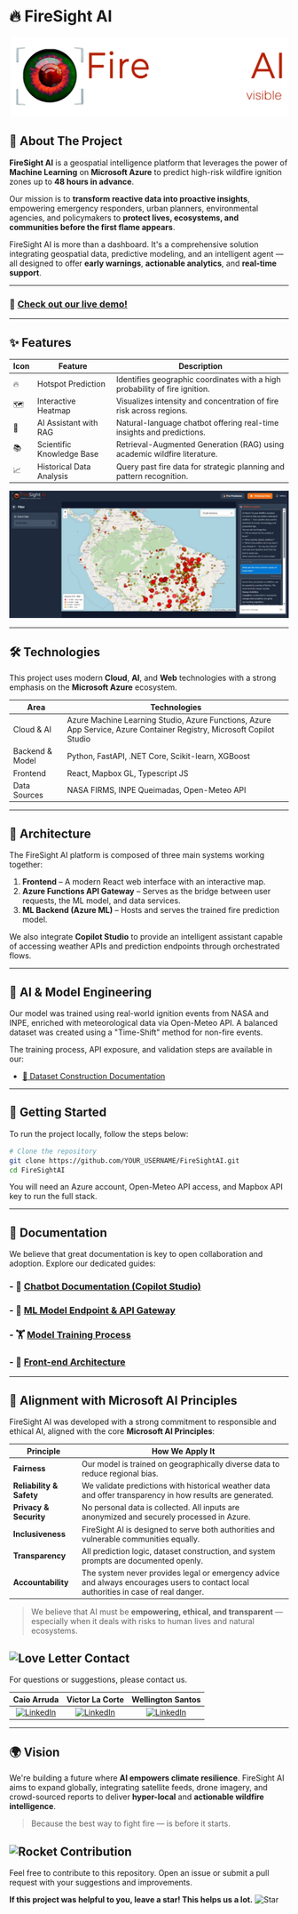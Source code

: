 
# 🔥 FireSight AI

<p align="center">
<img 
    src="https://github.com/devcaiada/firesightai/blob/main/public/doc/logo_horizontal_alternativo.png?raw=true"
    width="500"  
/>
</p>

## 🚀 About The Project

**FireSight AI** is a geospatial intelligence platform that leverages the power of **Machine Learning** on **Microsoft Azure** to predict high-risk wildfire ignition zones up to **48 hours in advance**.

Our mission is to **transform reactive data into proactive insights**, empowering emergency responders, urban planners, environmental agencies, and policymakers to **protect lives, ecosystems, and communities before the first flame appears**.

FireSight AI is more than a dashboard. It's a comprehensive solution integrating geospatial data, predictive modeling, and an intelligent agent — all designed to offer **early warnings**, **actionable analytics**, and **real-time support**.

---

### 🎥 [Check out our live demo!]()

---

## ✨ Features

| Icon | Feature                    | Description                                                                 |
|------|----------------------------|-----------------------------------------------------------------------------|
| 🔥   | Hotspot Prediction         | Identifies geographic coordinates with a high probability of fire ignition. |
| 🗺️   | Interactive Heatmap       | Visualizes intensity and concentration of fire risk across regions.         |
| 🤖   | AI Assistant with RAG      | Natural-language chatbot offering real-time insights and predictions.       |
| 📚   | Scientific Knowledge Base  | Retrieval-Augmented Generation (RAG) using academic wildfire literature.    |
| 📈   | Historical Data Analysis   | Query past fire data for strategic planning and pattern recognition.        |

![historical-data](https://github.com/devcaiada/firesightai/blob/main/public/doc/historical-data.jpeg?raw=true)

---

## 🛠️ Technologies

This project uses modern **Cloud**, **AI**, and **Web** technologies with a strong emphasis on the **Microsoft Azure** ecosystem.

| Area            | Technologies                                                                 |
|------------------|------------------------------------------------------------------------------|
| Cloud & AI       | Azure Machine Learning Studio, Azure Functions, Azure App Service, Azure Container Registry, Microsoft Copilot Studio |
| Backend & Model  | Python, FastAPI, .NET Core, Scikit-learn, XGBoost                           |
| Frontend         | React, Mapbox GL, Typescript JS                                                         |
| Data Sources     | NASA FIRMS, INPE Queimadas, Open-Meteo API                                  |

---

## 🧠 Architecture

The FireSight AI platform is composed of three main systems working together:

1. **Frontend** – A modern React web interface with an interactive map.
2. **Azure Functions API Gateway** – Serves as the bridge between user requests, the ML model, and data services.
3. **ML Backend (Azure ML)** – Hosts and serves the trained fire prediction model.

We also integrate **Copilot Studio** to provide an intelligent assistant capable of accessing weather APIs and prediction endpoints through orchestrated flows.



---

## 🧪 AI & Model Engineering

Our model was trained using real-world ignition events from NASA and INPE, enriched with meteorological data via Open-Meteo API. A balanced dataset was created using a "Time-Shift" method for non-fire events.

The training process, API exposure, and validation steps are available in our:
- [💾 Dataset Construction Documentation](https://github.com/devcaiada/firesightai/tree/main/doc/machine-learning-endpoint#-data-source)

---

## 🚀 Getting Started

To run the project locally, follow the steps below:

```bash
# Clone the repository
git clone https://github.com/YOUR_USERNAME/FireSightAI.git
cd FireSightAI

```

You will need an Azure account, Open-Meteo API access, and Mapbox API key to run the full stack.

---

## 📖 Documentation

We believe that great documentation is key to open collaboration and adoption. Explore our dedicated guides:

### - 🤖 [Chatbot Documentation (Copilot Studio)](https://github.com/devcaiada/firesightai/blob/main/doc/chatbot/README.md)
### - 🧠 [ML Model Endpoint & API Gateway](https://github.com/devcaiada/firesightai/blob/main/doc/machine-learning-endpoint/README.md)
### - 🏋️ [Model Training Process](https://github.com/devcaiada/firesightai/blob/main/doc/machine-learning-model/README.md)
### - 💾 [Front-end Architecture](https://github.com/devcaiada/firesightai/blob/main/doc/front-end/README.md)

---

## 🤝 Alignment with Microsoft AI Principles

FireSight AI was developed with a strong commitment to responsible and ethical AI, aligned with the core **Microsoft AI Principles**:

| Principle               | How We Apply It                                                                 |
|-------------------------|----------------------------------------------------------------------------------|
| **Fairness**            | Our model is trained on geographically diverse data to reduce regional bias.   |
| **Reliability & Safety**| We validate predictions with historical weather data and offer transparency in how results are generated. |
| **Privacy & Security** | No personal data is collected. All inputs are anonymized and securely processed in Azure. |
| **Inclusiveness**       | FireSight AI is designed to serve both authorities and vulnerable communities equally. |
| **Transparency**        | All prediction logic, dataset construction, and system prompts are documented openly. |
| **Accountability**      | The system never provides legal or emergency advice and always encourages users to contact local authorities in case of real danger. |

> We believe that AI must be **empowering, ethical, and transparent** — especially when it deals with risks to human lives and natural ecosystems.


## <img src="https://raw.githubusercontent.com/Tarikul-Islam-Anik/Animated-Fluent-Emojis/master/Emojis/Smilies/Love%20Letter.png" alt="Love Letter" width="35" height="35" /> **Contact**
For questions or suggestions, please contact us.

| Caio Arruda  | Victor La Corte  | Wellington Santos  |
|:-----------:|:-----------:|:-----------:|
|[![LinkedIn](https://img.shields.io/badge/Linkedin-%230077B5.svg?style=for-the-badge&logo=linkedin&logoColor=white)](https://www.linkedin.com/in/devcaiada)    | [![LinkedIn](https://img.shields.io/badge/Linkedin-%230077B5.svg?style=for-the-badge&logo=linkedin&logoColor=white)](https://www.linkedin.com/in/victor-la-corte-348b81250/) | [![LinkedIn](https://img.shields.io/badge/Linkedin-%230077B5.svg?style=for-the-badge&logo=linkedin&logoColor=white)](https://www.linkedin.com/in/-wellington-santos/) |


---

## 🌍 Vision

We're building a future where **AI empowers climate resilience**. FireSight AI aims to expand globally, integrating satellite feeds, drone imagery, and crowd-sourced reports to deliver **hyper-local** and **actionable wildfire intelligence**.

> Because the best way to fight fire — is before it starts.

## <img src="https://raw.githubusercontent.com/Tarikul-Islam-Anik/Animated-Fluent-Emojis/master/Emojis/Travel%20and%20places/Rocket.png" alt="Rocket" width="35" height="35" /> **Contribution** 

Feel free to contribute to this repository. Open an issue or submit a pull request with your suggestions and improvements.

**If this project was helpful to you, leave a star! This helps us a lot.** <img src="https://raw.githubusercontent.com/Tarikul-Islam-Anik/Animated-Fluent-Emojis/master/Emojis/Travel%20and%20places/Star.png" alt="Star" width="25" height="25" />
